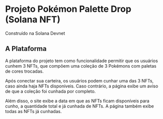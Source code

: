 # Projeto Pokémon Palette Drop (Solana NFT)
Construído na Solana Devnet

## A Plataforma

A plataforma do projeto tem como funcionalidade permitir que os usuários cunhem 3 NFTs, que compõem uma coleção de 3 Pokémons com paletas de cores trocadas. 

Após conectar sua carteira, os usuários podem cunhar uma das 3 NFTs, caso ainda haja NFTs disponíveis. Caso contrário, a página exibe um aviso de que a coleção foi cunhada por completo.

Além disso, o site exibe a data em que as NFTs ficam disponíveis para cunho, a quantidade total e já cunhada de NFTs. A página também exibe todas as NFTs já cunhadas.